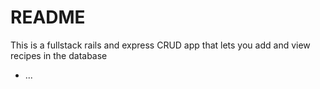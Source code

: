 # README

This is a fullstack rails and express CRUD app that lets you add and view recipes in the database
* ...

